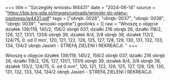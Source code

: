 +++
title = "Szczegóły wniosku W4431"
date = "2024-06-14"
source = "https://bip.brg.gda.pl/images/uploads/wnioski-do-planu-ogolnego/w4431.pdf"
tags = ["obręb: 0026", "obręb: 0037", "obręb: 0038", "obręb: 0039", "wnioski-ogolne"]
geolinks = []
raw = "Wnoszę o objęcie działek 139/119, 145/2, 156/2 obręb 037, działki 216 obręb 26, działki 118/2, 126, 127, 131/1, 131/6 obręb 39, działek 8/4, 3/8 obręb 38, działek 113/2, 124/75, 0. od 0 mm', 120, 121, 122, 126, 125, 127, 128, 129, 130, 131, 132, 133, 134, 134/2 obręb Jasień - STREFĄ ZIELENI I REKREACJI. "
+++

Wnoszę o objęcie działek 139/119, 145/2, 156/2 obręb 037, działki 216 obręb 26,
działki 118/2, 126, 127, 131/1, 131/6 obręb 39, działek 8/4, 3/8 obręb 38, działek 113/2, 124/75,
0. od 0
mm",
120, 121, 122, 126, 125, 127, 128, 129, 130, 131, 132, 133, 134, 134/2 obręb Jasień - STREFĄ
ZIELENI I REKREACJI.




